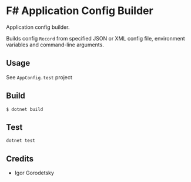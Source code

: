 F# Application Config Builder
====================

Application config builder.

Builds config `Record` from specified JSON or XML config file, environment variables and command-line arguments.

Usage
-----

See `AppConfig.test` project

Build
-----

```
$ dotnet build
```

Test
---

```
dotnet test
```

Credits
-------

* Igor Gorodetsky
